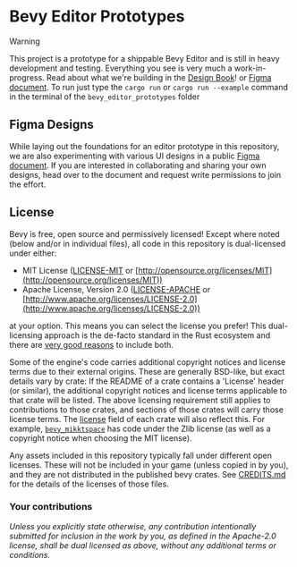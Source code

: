 # Bevy Editor Prototypes

> [!WARNING]
> This project is a prototype for a shippable Bevy Editor and is still in heavy development and testing. 
> Everything you see is very much a work-in-progress. Read about what we're building in the [Design Book](https://bevyengine.github.io/bevy_editor_prototypes/)! or [Figma document].
> To run just type the ```cargo run``` or ```cargo run --example``` command in the terminal of the `bevy_editor_prototypes` folder

## Figma Designs

While laying out the foundations for an editor prototype in this repository, we are also experimenting with various UI designs in a public [Figma document]. If you are interested in collaborating and sharing your own designs, head over to the document and request write permissions to join the effort.

[Figma document]: https://www.figma.com/design/fkYfFPSBgnGkhbQd3HOMsL/Bevy-Editor?node-id=90-2

## License

Bevy is free, open source and permissively licensed!
Except where noted (below and/or in individual files), all code in this repository is dual-licensed under either:

* MIT License ([LICENSE-MIT](LICENSE-MIT) or [http://opensource.org/licenses/MIT](http://opensource.org/licenses/MIT))
* Apache License, Version 2.0 ([LICENSE-APACHE](LICENSE-APACHE) or [http://www.apache.org/licenses/LICENSE-2.0](http://www.apache.org/licenses/LICENSE-2.0))

at your option.
This means you can select the license you prefer!
This dual-licensing approach is the de-facto standard in the Rust ecosystem and there are [very good reasons](https://github.com/bevyengine/bevy/issues/2373) to include both.

Some of the engine's code carries additional copyright notices and license terms due to their external origins.
These are generally BSD-like, but exact details vary by crate:
If the README of a crate contains a 'License' header (or similar), the additional copyright notices and license terms applicable to that crate will be listed.
The above licensing requirement still applies to contributions to those crates, and sections of those crates will carry those license terms.
The [license](https://doc.rust-lang.org/cargo/reference/manifest.html#the-license-and-license-file-fields) field of each crate will also reflect this.
For example, [`bevy_mikktspace`](./crates/bevy_mikktspace/README.md#license-agreement) has code under the Zlib license (as well as a copyright notice when choosing the MIT license).

Any assets included in this repository typically fall under different open licenses.
These will not be included in your game (unless copied in by you), and they are not distributed in the published bevy crates.
See [CREDITS.md](CREDITS.md) for the details of the licenses of those files.

### Your contributions

*Unless you explicitly state otherwise,
any contribution intentionally submitted for inclusion in the work by you,
as defined in the Apache-2.0 license,
shall be dual licensed as above,
without any additional terms or conditions.*
